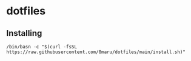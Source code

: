 # dotfiles

## Installing
```shell
/bin/basn -c "$(curl -fsSL https://raw.githubusercontent.com/0maru/dotfiles/main/install.sh)"
```
